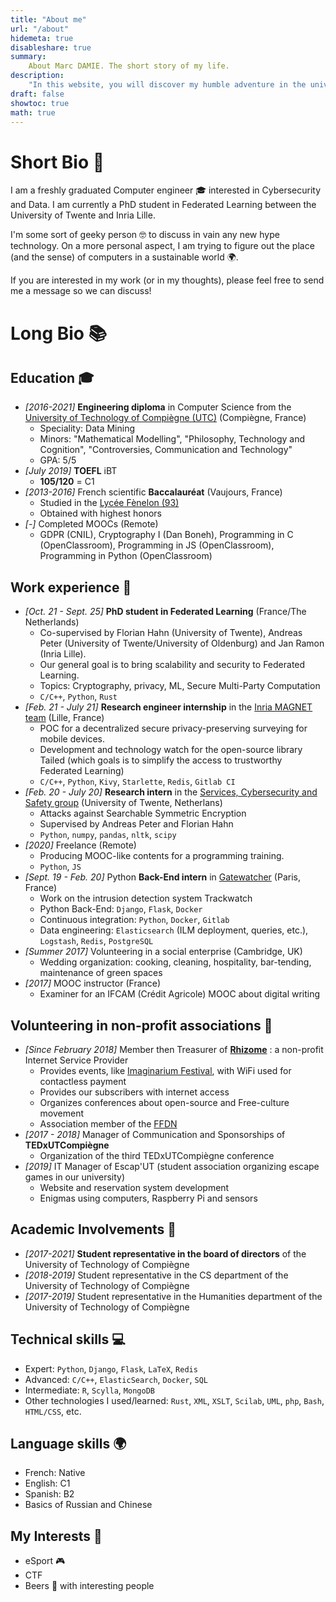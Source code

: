 ```yaml
---
title: "About me"
url: "/about"
hidemeta: true
disableshare: true
summary:
    About Marc DAMIE. The short story of my life.
description:
    "In this website, you will discover my humble adventure in the universe of Computer Science. Feel free to contact me if you have any question about my work or if you simply want to talk about geeky stuff!"
draft: false
showtoc: true
math: true
---
```



# Short Bio 📕

I am a freshly graduated Computer engineer 🎓 interested in Cybersecurity and Data. I am currently a PhD student in Federated Learning between the University of Twente and Inria Lille.

I'm some sort of geeky person 🤓 to discuss in vain any new hype technology. On a more personal aspect, I am trying to figure out the place (and the sense) of computers in a sustainable world 🌍.

If you are interested in my work (or in my thoughts), please feel free to send me a message so we can discuss!

# Long Bio 📚

## Education 🎓

- *[2016-2021]* **Engineering diploma** in Computer Science from the [University of Technology of Compiègne (UTC)](https://www.utc.fr) (Compiègne, France)
  - Speciality: Data Mining
  - Minors: "Mathematical Modelling", "Philosophy, Technology and Cognition", "Controversies, Communication and Technology"
  - GPA: 5/5
- *[July 2019]* **TOEFL** iBT
  - **105/120** = C1
- *[2013-2016]* French scientific **Baccalauréat** (Vaujours, France)
  - Studied in the [Lycée Fènelon (93)](https://www.fenelon.fr/)
  - Obtained with highest honors
- *[-]* Completed MOOCs (Remote)
  - GDPR (CNIL), Cryptography I (Dan Boneh), Programming in C (OpenClassroom), Programming in JS (OpenClassroom), Programming in Python (OpenClassroom)

## Work experience 💼

- *[Oct. 21 - Sept. 25]* **PhD student in Federated Learning** (France/The Netherlands)
  - Co-supervised by Florian Hahn (University of Twente), Andreas Peter (University of Twente/University of Oldenburg) and Jan Ramon (Inria Lille).
  - Our general goal is to bring scalability and security to Federated Learning.
  - Topics: Cryptography, privacy, ML, Secure Multi-Party Computation 
  - `C/C++`, `Python`, `Rust`
- *[Feb. 21 - July 21]* **Research engineer internship** in the [Inria MAGNET team](https://team.inria.fr/magnet/) (Lille, France)
  - POC for a decentralized secure privacy-preserving surveying for mobile devices.
  - Development and technology watch for the open-source library Tailed (which goals is to simplify the access to trustworthy Federated Learning)
  - `C/C++`, `Python`, `Kivy`, `Starlette`, `Redis`, `Gitlab CI`
- *[Feb. 20 - July 20]* **Research intern** in the [Services, Cybersecurity and Safety group](https://www.utwente.nl/en/eemcs/scs/) (University of Twente, Netherlans)
  - Attacks against Searchable Symmetric Encryption
  - Supervised by Andreas Peter and Florian Hahn
  - `Python`, `numpy`, `pandas`, `nltk`, `scipy`
- *[2020]* Freelance (Remote)
  - Producing MOOC-like contents for a programming training.
  - `Python`, `JS`
- *[Sept. 19 - Feb. 20]* Python **Back-End intern** in [Gatewatcher](https://www.gatewatcher.com/en/) (Paris, France)
  - Work on the intrusion detection system Trackwatch
  - Python Back-End: `Django`, `Flask`, `Docker`
  - Continuous integration: `Python`, `Docker`, `Gitlab`
  - Data engineering: `Elasticsearch` (ILM deployment, queries, etc.), `Logstash`, `Redis`, `PostgreSQL`
- *[Summer 2017]* Volunteering in a social enterprise (Cambridge, UK)
  - Wedding organization: cooking, cleaning, hospitality, bar-tending, maintenance of green spaces
- *[2017]* MOOC instructor (France)
  - Examiner for an IFCAM (Crédit Agricole) MOOC about digital writing

## Volunteering in non-profit associations 🚀

- *[Since February 2018]* Member then Treasurer of [**Rhizome**](https://rhizome-fai.net/) : a non-profit Internet Service Provider
  - Provides events, like [Imaginarium Festival](https://www.imaginariumfestival.com/), with WiFi used for contactless payment
  - Provides our subscribers with internet access
  - Organizes conferences about open-source and Free-culture movement
  - Association member of the [FFDN](https://www.ffdn.org/en)
- *[2017 - 2018]* Manager of Communication and Sponsorships of **TEDxUTCompiègne**
  - Organization of the third TEDxUTCompiègne conference
- *[2019]* IT Manager of Escap'UT (student association organizing escape games in our university)
  - Website and reservation system development
  - Enigmas using computers, Raspberry Pi and sensors

## Academic Involvements 🏫

- *[2017-2021]* **Student representative in the board of directors** of the University of Technology of Compiègne
- *[2018-2019]* Student representative in the CS department of the University of Technology of Compiègne
- *[2017-2019]* Student representative in the Humanities department of the University of Technology of Compiègne


## Technical skills 💻

- Expert: `Python`, `Django`, `Flask`, `LaTeX`, `Redis`
- Advanced: `C/C++`, `ElasticSearch`, `Docker`, `SQL`
- Intermediate: `R`, `Scylla`, `MongoDB`
- Other technologies I used/learned: `Rust`, `XML`, `XSLT`, `Scilab`, `UML`, `php`, `Bash`, `HTML/CSS`, etc.

## Language skills 🌍

- French: Native
- English: C1
- Spanish: B2
- Basics of Russian and Chinese

## My Interests 🧙

- eSport 🎮
- CTF
- Beers 🍻 with interesting people
